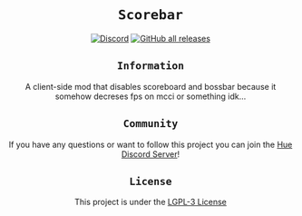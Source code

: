<div align="center">
<center>

# `Scorebar`

[![Discord](https://img.shields.io/discord/1003636176013492285?color=%235865F2&label=Discord&style=for-the-badge)](https://discord.gg/w7PpGax9Bq)
[![GitHub all releases](https://img.shields.io/github/downloads/Maximusbarcz/youve-got-a-skill-issue/total?style=for-the-badge)](https://github.com/Maximusbarcz/youve-got-a-skill-issue/releases)
## `Information`

A client-side mod that disables scoreboard and bossbar because it somehow decreses fps on mcci or something idk...

## `Community`

If you have any questions or want to follow this project you can join the [Hue Discord Server](https://discord.gg/w7PpGax9Bq)!

## `License`

This project is under the [LGPL-3 License](https://www.gnu.org/licenses/lgpl-3.0.en.html)

</center>
</div>

